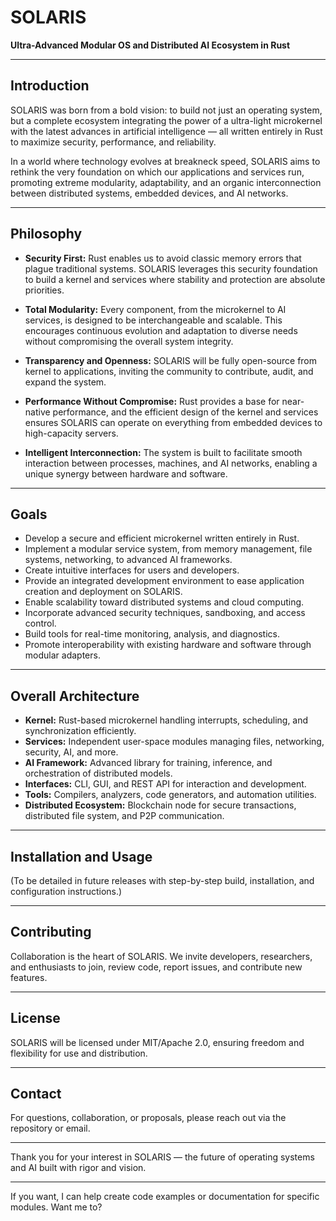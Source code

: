 # SOLARIS

**Ultra-Advanced Modular OS and Distributed AI Ecosystem in Rust**

---

## Introduction

SOLARIS was born from a bold vision: to build not just an operating system, but a complete ecosystem integrating the power of a ultra-light microkernel with the latest advances in artificial intelligence — all written entirely in Rust to maximize security, performance, and reliability.

In a world where technology evolves at breakneck speed, SOLARIS aims to rethink the very foundation on which our applications and services run, promoting extreme modularity, adaptability, and an organic interconnection between distributed systems, embedded devices, and AI networks.

---

## Philosophy

- **Security First:** Rust enables us to avoid classic memory errors that plague traditional systems. SOLARIS leverages this security foundation to build a kernel and services where stability and protection are absolute priorities.

- **Total Modularity:** Every component, from the microkernel to AI services, is designed to be interchangeable and scalable. This encourages continuous evolution and adaptation to diverse needs without compromising the overall system integrity.

- **Transparency and Openness:** SOLARIS will be fully open-source from kernel to applications, inviting the community to contribute, audit, and expand the system.

- **Performance Without Compromise:** Rust provides a base for near-native performance, and the efficient design of the kernel and services ensures SOLARIS can operate on everything from embedded devices to high-capacity servers.

- **Intelligent Interconnection:** The system is built to facilitate smooth interaction between processes, machines, and AI networks, enabling a unique synergy between hardware and software.

---

## Goals

- Develop a secure and efficient microkernel written entirely in Rust.
- Implement a modular service system, from memory management, file systems, networking, to advanced AI frameworks.
- Create intuitive interfaces for users and developers.
- Provide an integrated development environment to ease application creation and deployment on SOLARIS.
- Enable scalability toward distributed systems and cloud computing.
- Incorporate advanced security techniques, sandboxing, and access control.
- Build tools for real-time monitoring, analysis, and diagnostics.
- Promote interoperability with existing hardware and software through modular adapters.

---

## Overall Architecture

- **Kernel:** Rust-based microkernel handling interrupts, scheduling, and synchronization efficiently.
- **Services:** Independent user-space modules managing files, networking, security, AI, and more.
- **AI Framework:** Advanced library for training, inference, and orchestration of distributed models.
- **Interfaces:** CLI, GUI, and REST API for interaction and development.
- **Tools:** Compilers, analyzers, code generators, and automation utilities.
- **Distributed Ecosystem:** Blockchain node for secure transactions, distributed file system, and P2P communication.

---

## Installation and Usage

(To be detailed in future releases with step-by-step build, installation, and configuration instructions.)

---

## Contributing

Collaboration is the heart of SOLARIS. We invite developers, researchers, and enthusiasts to join, review code, report issues, and contribute new features.

---

## License

SOLARIS will be licensed under MIT/Apache 2.0, ensuring freedom and flexibility for use and distribution.

---

## Contact

For questions, collaboration, or proposals, please reach out via the repository or email.

---

Thank you for your interest in SOLARIS — the future of operating systems and AI built with rigor and vision.

---

If you want, I can help create code examples or documentation for specific modules. Want me to?

